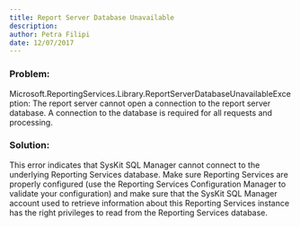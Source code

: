```yaml
---
title: Report Server Database Unavailable
description: 
author: Petra Filipi
date: 12/07/2017
---
```


### Problem:
Microsoft.ReportingServices.Library.ReportServerDatabaseUnavailableException: The report server cannot open a connection to the report server database. A connection to the database is required for all requests and processing.
### Solution:
This error indicates that SysKit SQL Manager cannot connect to the underlying Reporting Services database. Make sure Reporting Services are properly configured (use the Reporting Services Configuration Manager to validate your configuration) and make sure that the SysKit SQL Manager account used to retrieve information about this Reporting Services instance has the right privileges to read from the Reporting Services database.